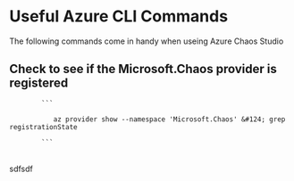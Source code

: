 # Useful Azure CLI Commands
The following commands come in handy when useing Azure Chaos Studio

## Check to see if the Microsoft.Chaos provider is registered <br>

            ```
            
               az provider show --namespace 'Microsoft.Chaos' &#124; grep registrationState
            
            ```

<br>
sdfsdf
    
    
